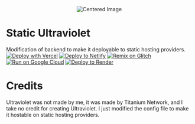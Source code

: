 <div style="text-align: center;">
    <img src="https://raw.githubusercontent.com/titaniumnetwork-dev/Ultraviolet-Static/main/public/uv.png" alt="Centered Image">
</div>

# Static Ultraviolet
Modification of backend to make it deployable to static hosting providers.
[![Deploy with Vercel](https://vercel.com/button)](https://vercel.com/new/clone?repository-url=https%3A%2F%2Fgithub.com%2Fopal1056%2FUltraviolet-Static-)
[![Deploy to Netlify](https://www.netlify.com/img/deploy/button.svg)](https://app.netlify.com/start/deploy?repository=https://github.com/opal1056/Ultraviolet-Static-/)
[![Remix on Glitch](https://binbashbanana.github.io/deploy-buttons/buttons/remade/glitch.svg)](https://glitch.com/edit/#!/import/github/opal1056/Ultraviolet-Static-)
[![Run on Google Cloud](https://binbashbanana.github.io/deploy-buttons/buttons/remade/googlecloud.svg)](https://deploy.cloud.run/?git_repo=https://github.com/opal1056/Ultraviolet-Static-)
[![Deploy to Render](https://binbashbanana.github.io/deploy-buttons/buttons/remade/render.svg)](https://render.com/deploy?repo=https://github.com/opal1056/Ultraviolet-Static-)

# Credits
Ultraviolet was not made by me, it was made by Titanium Network, and I take no credit for creating Ultraviolet. I just modified the config file to make it hostable on static hosting providers.



